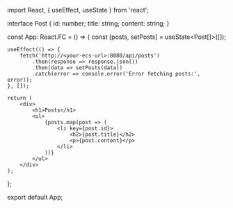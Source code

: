 import React, { useEffect, useState } from 'react';

interface Post {
    id: number;
    title: string;
    content: string;
}

const App: React.FC = () => {
    const [posts, setPosts] = useState<Post[]>([]);

    useEffect(() => {
        fetch('http://<your-ecs-url>:8080/api/posts')
            .then(response => response.json())
            .then(data => setPosts(data))
            .catch(error => console.error('Error fetching posts:', error));
    }, []);

    return (
        <div>
            <h1>Posts</h1>
            <ul>
                {posts.map(post => (
                    <li key={post.id}>
                        <h2>{post.title}</h2>
                        <p>{post.content}</p>
                    </li>
                ))}
            </ul>
        </div>
    );
};

export default App;